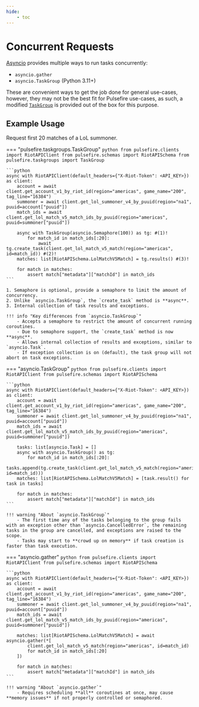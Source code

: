 ```yaml
---
hide:
    - toc
---
```


# Concurrent Requests

[Asyncio](https://docs.python.org/3/library/asyncio-task.html) provides multiple ways to run tasks concurrently:

- `asyncio.gather`
- `asyncio.TaskGroup` (Python 3.11+)

These are convenient ways to get the job done for general use-cases, however, they may not be the best fit for Pulsefire use-cases, as such, a modified [`TaskGroup`](../../reference/utilities/task-group.md) is provided out of the box for this purpose.

## Example Usage

Request first 20 matches of a LoL summoner.

=== "pulsefire.taskgroups.TaskGroup"
    ```python
    from pulsefire.clients import RiotAPIClient
    from pulsefire.schemas import RiotAPISchema
    from pulsefire.taskgroups import TaskGroup
    ```

    ```python
    async with RiotAPIClient(default_headers={"X-Riot-Token": <API_KEY>}) as client:
        account = await client.get_account_v1_by_riot_id(region="americas", game_name="200", tag_line="16384")
        summoner = await client.get_lol_summoner_v4_by_puuid(region="na1", puuid=account["puuid"])
        match_ids = await client.get_lol_match_v5_match_ids_by_puuid(region="americas", puuid=summoner["puuid"])

        async with TaskGroup(asyncio.Semaphore(100)) as tg: #(1)!
            for match_id in match_ids[:20]:
                await tg.create_task(client.get_lol_match_v5_match(region="americas", id=match_id)) #(2)!
        matches: list[RiotAPISchema.LolMatchV5Match] = tg.results() #(3)!

        for match in matches:
            assert match["metadata"]["matchId"] in match_ids
    ```

    1. Semaphore is optional, provide a semaphore to limit the amount of concurrency.
    2. Unlike `asyncio.TaskGroup`, the `create_task` method is **async**.
    3. Internal collection of task results and exceptions.

    !!! info "Key differences from `asyncio.TaskGroup`"
        - Accepts a semaphore to restrict the amount of concurrent running coroutines.
        - Due to semaphore support, the `create_task` method is now **async**.
        - Allows internal collection of results and exceptions, similar to `asyncio.Task`.
        - If exception collection is on (default), the task group will not abort on task exceptions.


=== "asyncio.TaskGroup"
    ```python
    from pulsefire.clients import RiotAPIClient
    from pulsefire.schemas import RiotAPISchema
    ```

    ```python
    async with RiotAPIClient(default_headers={"X-Riot-Token": <API_KEY>}) as client:
        account = await client.get_account_v1_by_riot_id(region="americas", game_name="200", tag_line="16384")
        summoner = await client.get_lol_summoner_v4_by_puuid(region="na1", puuid=account["puuid"])
        match_ids = await client.get_lol_match_v5_match_ids_by_puuid(region="americas", puuid=summoner["puuid"])

        tasks: list[asyncio.Task] = []
        async with asyncio.TaskGroup() as tg:
            for match_id in match_ids[:20]:
                tasks.append(tg.create_task(client.get_lol_match_v5_match(region="americas", id=match_id)))
        matches: list[RiotAPISchema.LolMatchV5Match] = [task.result() for task in tasks]

        for match in matches:
            assert match["metadata"]["matchId"] in match_ids
    ```

    !!! warning "About `asyncio.TaskGroup`"
        - The first time any of the tasks belonging to the group fails with an exception other than `asyncio.CancelledError`, the remaining tasks in the group are cancelled, and exceptions are raised to the scope.
        - Tasks may start to **crowd up on memory** if task creation is faster than task execution.


=== "asyncio.gather"
    ```python
    from pulsefire.clients import RiotAPIClient
    from pulsefire.schemas import RiotAPISchema
    ```

    ```python
    async with RiotAPIClient(default_headers={"X-Riot-Token": <API_KEY>}) as client:
        account = await client.get_account_v1_by_riot_id(region="americas", game_name="200", tag_line="16384")
        summoner = await client.get_lol_summoner_v4_by_puuid(region="na1", puuid=account["puuid"])
        match_ids = await client.get_lol_match_v5_match_ids_by_puuid(region="americas", puuid=summoner["puuid"])

        matches: list[RiotAPISchema.LolMatchV5Match] = await asyncio.gather(*[
            client.get_lol_match_v5_match(region="americas", id=match_id)
            for match_id in match_ids[:20]
        ])

        for match in matches:
            assert match["metadata"]["matchId"] in match_ids
    ```

    !!! warning "About `asyncio.gather`"
        - Requires scheduling **all** coroutines at once, may cause **memory issues** if not properly controlled or semaphored.
